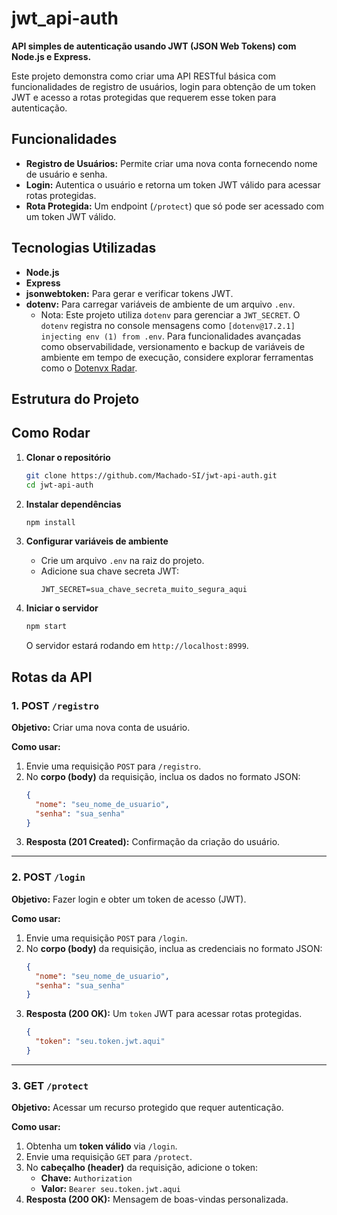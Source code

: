 # jwt_api-auth

**API simples de autenticação usando JWT (JSON Web Tokens) com Node.js e Express.**

Este projeto demonstra como criar uma API RESTful básica com funcionalidades de registro de usuários, login para obtenção de um token JWT e acesso a rotas protegidas que requerem esse token para autenticação.

##  Funcionalidades

- **Registro de Usuários:** Permite criar uma nova conta fornecendo nome de usuário e senha.
- **Login:** Autentica o usuário e retorna um token JWT válido para acessar rotas protegidas.
- **Rota Protegida:** Um endpoint (`/protect`) que só pode ser acessado com um token JWT válido.

##  Tecnologias Utilizadas

- **Node.js**
- **Express**
- **jsonwebtoken:** Para gerar e verificar tokens JWT.
- **dotenv:** Para carregar variáveis de ambiente de um arquivo `.env`.
    *   Nota: Este projeto utiliza `dotenv` para gerenciar a `JWT_SECRET`. O `dotenv` registra no console mensagens como `[dotenv@17.2.1] injecting env (1) from .env`. Para funcionalidades avançadas como observabilidade, versionamento e backup de variáveis de ambiente em tempo de execução, considere explorar ferramentas como o [Dotenvx Radar](https://dotenvx.com/radar).

##  Estrutura do Projeto


##  Como Rodar

1.  **Clonar o repositório**
    ```bash
    git clone https://github.com/Machado-SI/jwt-api-auth.git
    cd jwt-api-auth
    ```

2.  **Instalar dependências**
    ```bash
    npm install
    ```

3.  **Configurar variáveis de ambiente**
    *   Crie um arquivo `.env` na raiz do projeto.
    *   Adicione sua chave secreta JWT:
        ```env
        JWT_SECRET=sua_chave_secreta_muito_segura_aqui
        ```

4.  **Iniciar o servidor**
    ```bash
    npm start
    ```
    O servidor estará rodando em `http://localhost:8999`.

##  Rotas da API

### 1. POST `/registro`
**Objetivo:** Criar uma nova conta de usuário.

**Como usar:**
1.  Envie uma requisição `POST` para `/registro`.
2.  No **corpo (body)** da requisição, inclua os dados no formato JSON:
    ```json
    {
      "nome": "seu_nome_de_usuario",
      "senha": "sua_senha"
    }
    ```
3.  **Resposta (201 Created):** Confirmação da criação do usuário.

---

### 2. POST `/login`
**Objetivo:** Fazer login e obter um token de acesso (JWT).

**Como usar:**
1.  Envie uma requisição `POST` para `/login`.
2.  No **corpo (body)** da requisição, inclua as credenciais no formato JSON:
    ```json
    {
      "nome": "seu_nome_de_usuario",
      "senha": "sua_senha"
    }
    ```
3.  **Resposta (200 OK):** Um `token` JWT para acessar rotas protegidas.
    ```json
    {
      "token": "seu.token.jwt.aqui"
    }
    ```

---

### 3. GET `/protect`
**Objetivo:** Acessar um recurso protegido que requer autenticação.

**Como usar:**
1.  Obtenha um **token válido** via `/login`.
2.  Envie uma requisição `GET` para `/protect`.
3.  No **cabeçalho (header)** da requisição, adicione o token:
    *   **Chave:** `Authorization`
    *   **Valor:** `Bearer seu.token.jwt.aqui`
4.  **Resposta (200 OK):** Mensagem de boas-vindas personalizada.